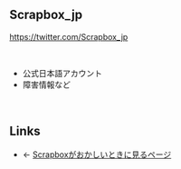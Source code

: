 ## Scrapbox_jp
<https://twitter.com/Scrapbox_jp>

<br>

- 公式日本語アカウント
- 障害情報など

<br>

## Links
- ← [Scrapboxがおかしいときに見るページ](Scrapboxがおかしいときに見るページ.md)

